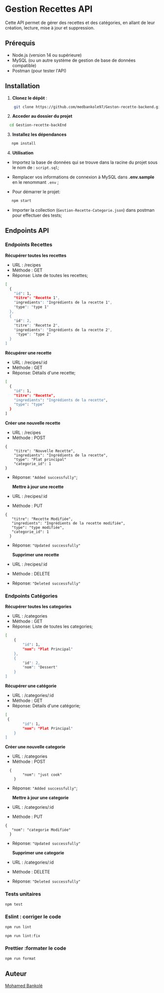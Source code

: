 # Gestion Recettes API

Cette API permet de gérer des recettes et des catégories, en allant de leur création, lecture, mise à jour et suppression.

## Prérequis

- Node.js (version 14 ou supérieure)
- MySQL (ou un autre système de gestion de base de données compatible)
- Postman (pour tester l'API)

## Installation

1. **Clonez le dépôt** :

```bash
    git clone https://github.com/medbankole97/Geston-recette-backend.git
```

2.  **Acceder au dossier du projet**

```bash
  cd Gestion-recette-backEnd
```

3. **Installez les dépendances**

```bash
   npm install
```

4. **Utilisation**

- Importez la base de données qui se trouve dans la racine du projet sous le nom de : `script.sql`;

- Remplacer vos informations de connexion à MySQL dans **.env.sample** en le renommant `.env` ;
- Pour démarrer le projet:

```bash
   npm start
```

- Importer la collection (`Gestion-Recette-Categorie.json`) dans postman pour effectuer des tests;

## Endpoints API

### Endpoints Recettes

**Récupérer toutes les recettes**

- URL : /recipes
- Méthode : GET
- Réponse: Liste de toutes les recettes;

```bash
[
  {
    "id": 1,
    "titre": "Recette 1",
    "ingredients": "Ingrédients de la recette 1",
    "type": "type 1"
  },
  {
    "id": 2,
    "titre": "Recette 2",
    "ingredients": "Ingrédients de la recette 2",
     "type": "type 2"
  }
]
```

**Récupérer une recette**

- URL : /recipes/:id
- Méthode : GET
- Réponse: Détails d'une recette;

```bash
[
  {
    "id": 1,
    "titre": "Recette",
    "ingredients": "Ingrédients de la recette",
    "type": "type"
  }
]
```

**Créer une nouvelle recette**

- URL : /recipes
- Méthode : POST

```
{
    "titre": "Nouvelle Recette",
    "ingredients": "Ingrédients de la recette",
    "type": "Plat principal"
    "categorie_id": 1
}
```

- Réponse: `"Added successfully"`;

  **Mettre à jour une recette**

- URL : /recipes/:id
- Méthode : PUT

```
{
   "titre": "Recette Modifiée",
   "ingredients": "Ingrédients de la recette modifiée",
   "type": "type modifiée",
   "categorie_id": 1
  }
```

- Réponse: `"Updated successfully"`

  **Supprimer une recette**

- URL : /recipes/:id
- Méthode : DELETE
- Réponse: `"Deleted successfully"`

### Endpoints Catégories

**Récupérer toutes les categories**

- URL : /categories
- Méthode : GET
- Réponse: Liste de toutes les categories;

```bash
[
    {
        "id": 1,
        "nom": "Plat Principal"
    },
    {
        "id": 2,
        "nom": "Dessert"
    }
]
```

**Récupérer une catégorie**

- URL : /categories/:id
- Méthode : GET
- Réponse: Détails d'une catégorie;

```bash
[
 {
        "id": 1,
        "nom": "Plat Principal"
    }
]
```

**Créer une nouvelle categorie**

- URL : /categories
- Méthode : POST

```
  {
        "nom": "just cook"
    }
```

- Réponse: `"Added successfully"`;

  **Mettre à jour une categorie**

- URL : /categories/:id
- Méthode : PUT

```
{
   "nom": "categorie Modifiée"
  }
```

- Réponse: `"Updated successfully"`

  **Supprimer une categorie**

- URL : /categories/:id
- Méthode : DELETE
- Réponse: `"Deleted successfully"`

### Tests unitaires

```bash
npm test
```

### Eslint : corriger le code

```bash
npm run lint
```

```bash
npm run lint:fix
```

### Prettier :formater le code

```bash
npm run format
```

## Auteur

[Mohamed Bankolé](https://github.com/medbankole97)
